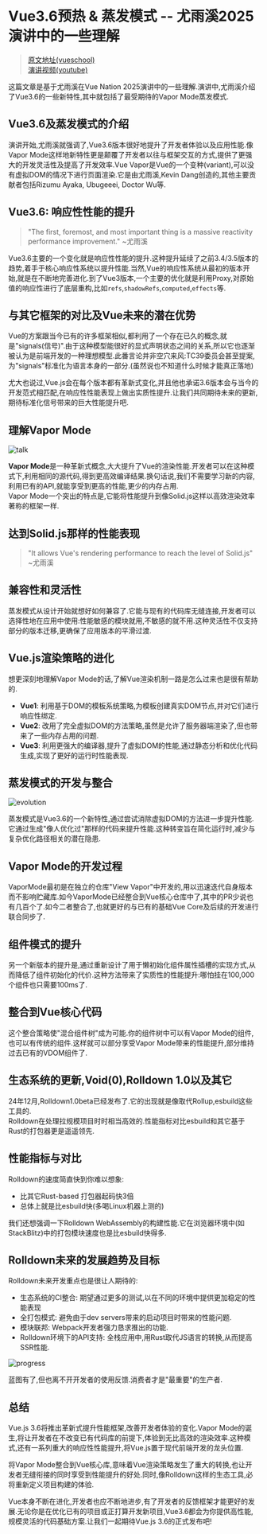 # Vue3.6预热 & 蒸发模式 -- 尤雨溪2025演讲中的一些理解
> [原文地址(vueschool)](https://vueschool.io/articles/news/vn-talk-evan-you-preview-of-vue-3-6-vapor-mode/)  
> [演讲视频(youtube)](https://www.youtube.com/watch?v=zvjOT7NHl4Q)


这篇文章是基于尤雨溪在Vue Nation 2025演讲中的一些理解.演讲中,尤雨溪介绍了Vue3.6的一些新特性,其中就包括了最受期待的Vapor Mode蒸发模式.  

## Vue3.6及蒸发模式的介绍
演讲开始,尤雨溪就强调了,Vue3.6版本很好地提升了开发者体验以及应用性能.像Vapor Mode这样地新特性更是颠覆了开发者以往与框架交互的方式,提供了更强大的开发灵活性及提高了开发效率.Vue Vapor是Vue的一个变种(variant),可以没有虚拟DOM的情况下进行页面渲染.它是由尤雨溪,Kevin Dang创造的,其他主要贡献者包括Rizumu Ayaka, Ubugeeei, Doctor Wu等.  

## Vue3.6: 响应性性能的提升
> "The first, foremost, and most important thing is a massive reactivity performance improvement."  ~尤雨溪

Vue3.6主要的一个变化就是响应性性能的提升.这种提升延续了之前3.4/3.5版本的趋势,着手于核心响应性系统以提升性能.当然,Vue的响应性系统从最初的版本开始,就是在不断地完善进化.到了Vue3版本,一个主要的优化就是利用Proxy,对原始值的响应性进行了底层重构,比如`refs`,`shadowRefs`,`computed`,`effects`等.  

## 与其它框架的对比及Vue未来的潜在优势  
Vue的方案跟当今已有的许多框架相似,都利用了一个存在已久的概念,就是"signals(信号)".由于这种模型能很好的显式声明状态之间的关系,所以它也逐渐被认为是前端开发的一种理想模型.此番言论并非空穴来风:TC39委员会甚至提案,为"signals"标准化为语言本身的一部分.(虽然说也不知道什么时候才能真正落地)  

尤大也说过,Vue.js会在每个版本都有革新式变化,并且他也承诺3.6版本会与当今的开发范式相匹配,在响应性性能表现上做出实质性提升.让我们共同期待未来的更新,期待标准化信号带来的巨大性能提升吧.  

## 理解Vapor Mode
![talk](/vapor/talk.png)

**Vapor Mode**是一种革新式概念,大大提升了Vue的渲染性能.开发者可以在这种模式下,利用相同的源代码,得到更高效编译结果.换句话说,我们不需要学习新的内容,利用已有的API,就能享受到更高的性能,更少的内存占用.  
Vapor Mode一个突出的特点是,它能将性能提升到像Solid.js这样以高效渲染效率著称的框架一样.  

## 达到Solid.js那样的性能表现
> "It allows Vue's rendering performance to reach the level of Solid.js" ~尤雨溪

## 兼容性和灵活性
蒸发模式从设计开始就想好如何兼容了.它能与现有的代码库无缝连接,开发者可以选择性地在应用中使用:性能敏感的模块就用,不敏感的就不用.这种灵活性不仅支持部分的版本迁移,更确保了应用版本的平滑过渡.  

## Vue.js渲染策略的进化
想更深刻地理解Vapor Mode的话,了解Vue渲染机制一路是怎么过来也是很有帮助的.

* **Vue1**: 利用基于DOM的模板系统策略,为模板创建真实DOM节点,并对它们进行响应性绑定.
* **Vue2**: 改用了完全虚拟DOM的方法策略,虽然是允许了服务器端渲染了,但也带来了一些内存占用的问题.
* **Vue3**: 利用更强大的编译器,提升了虚拟DOM的性能,通过静态分析和优化代码生成,实现了更好的运行时性能表现.  

## 蒸发模式的开发与整合
![evolution](/vapor/evolution.png)

蒸发模式是Vue3.6的一个新特性,通过尝试消除虚拟DOM的方法进一步提升性能.它通过生成"像人优化过"那样的代码来提升性能.这种转变旨在简化运行时,减少与复杂优化路径相关的潜在隐患.  

## Vapor Mode的开发过程
VaporMode最初是在独立的仓库"View Vapor"中开发的,用以迅速迭代自身版本而不影响贮藏库.如今VaporMode已经整合到Vue核心仓库中了,其中的PR少说也有几百个了.如今二者整合了,也就更好的与已有的基础Vue Core及后续的开发进行联合同步了.  

## 组件模式的提升
另一个新版本的提升是,通过重新设计了用于懒初始化组件属性插槽的实现方式,从而降低了组件初始化的代价.这种方法带来了实质性的性能提升:哪怕挂在100,000个组件也只需要100ms了.  

## 整合到Vue核心代码
这个整合策略使"混合组件树"成为可能.你的组件树中可以有Vapor Mode的组件,也可以有传统的组件.这样就可以部分享受Vapor Mode带来的性能提升,部分维持过去已有的VDOM组件了.  

## 生态系统的更新,Void(0),Rolldown 1.0以及其它
24年12月,Rolldown1.0beta已经发布了.它的出现就是像取代Rollup,esbuild这些工具的.  
Rolldown在处理拉规模项目时时相当高效的.性能指标对比esbuild和其它基于Rust的打包器更是遥遥领先.

## 性能指标与对比
Rolldown的速度简直快到你难以想象:
* 比其它Rust-based 打包器起码快3倍
* 总体上就是比esbuild快(多喝Linux机器上测的)  

我们还想强调一下Rolldown WebAssembly的构建性能.它在浏览器环境中(如StackBlitz)中的打包模块速度也是比esbuild快得多.  

## Rolldown未来的发展趋势及目标
Rolldown未来开发重点也是很让人期待的:
* 生态系统的CI整合: 期望通过更多的测试,以在不同的环境中提供更加稳定的性能表现
* 全打包模式: 避免由于dev servers带来的启动项目时带来的性能问题.
* 模块联邦: Webpack开发者强力恳求推出的功能.
* Rolldown环境下的API支持: 全栈应用中,用Rust取代JS语言的转换,从而提高SSR性能.

![progress](/vapor/progress.png)

蓝图有了,但也离不开开发者的使用反馈.消费者才是"最重要"的生产者.  

## 总结
Vue.js 3.6将推出革新式提升性能框架,改善开发者体验的变化.Vapor Mode的诞生,将让开发者在不改变已有代码库的前提下,体验到无比高效的渲染效率.这种模式,还有一系列重大的响应性性能提升,将Vue.js置于现代前端开发的龙头位置.  

将Vapor Mode整合到Vue核心库,意味着Vue渲染策略发生了重大的转换,也让开发者无缝衔接的同时享受到性能提升的好处.同时,像Rolldown这样的生态工具,必将重新定义项目构建的体验.

Vue本身不断在进化,开发者也应不断地进步,有了开发者的反馈框架才能更好的发展.无论你是在优化已有的项目或正打算开发新项目,Vue3.6都会为你提供高性能,规模灵活的代码基础方案.让我们一起期待Vue.js 3.6的正式发布吧!
